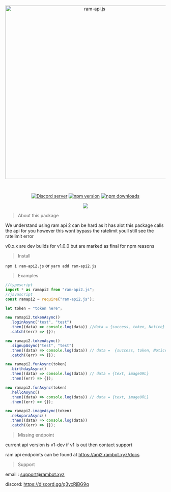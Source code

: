 <div align="center">
  <br />
  <p>
    <a href="https://api2.rambot.xyz"><img src="https://gamearoo.top/ram/ramapi2js.png" width="546" alt="ram-api.js" /></a>
  </p>
  <br />
  <p>
    <a href="https://discord.gg/q3ycRjBG9q"><img src="https://img.shields.io/discord/1068088656377692170?color=5865F2&logo=discord&logoColor=white" alt="Discord server" /></a>
    <a href="https://www.npmjs.com/package/ram-api2.js"><img src="https://img.shields.io/npm/v/ram-api2.js.svg" alt="npm version" /></a>
    <a href="https://www.npmjs.com/package/ram-api2.js"><img src="https://img.shields.io/npm/dt/ram-api2.js.svg?maxAge=3600" alt="npm downloads" /></a>
    
  </p>
  <a href="https://nodei.co/npm/ram-api2.js/"><img src="https://nodei.co/npm/ram-api2.js.png?downloads=true&downloadRank=true&stars=true"></a>
</div>

> About this package

We understand using ram api 2 can be hard as it has alot this package calls the api for you however this wont bypass the ratelimit youll still see the ratelimit error

v0.x.x are dev builds for v1.0.0 but are marked as final for npm reasons

> Install

`npm i ram-api2.js` or `yarn add ram-api2.js`

> Examples

```javascript
//typescript
import * as ramapi2 from "ram-api2.js";
//javascript
const ramapi2 = require("ram-api2.js");

let token = "token here";

new ramapi2.tokenAsync()
  .loginAsync("test", "test")
  .then((data) => console.log(data)) //data = {success, token, Notice}
  .catch((err) => {});

new ramapi2.tokenAsync()
  .signupAsync("test", "test")
  .then((data) => console.log(data)) // data =  {success, token, Notice}
  .catch((err) => {});

new ramapi2.funAsync(token)
  .birthdayAsync()
  .then((data) => console.log(data)) // data = {text, imageURL}
  .then((err) => {});

new ramapi2.funAsync(token)
  .helloAsync()
  .then((data) => console.log(data)) // data = {text, imageURL}
  .then((err) => {});

new ramapi2.imageAsync(token)
  .nekoparaAsync()
  .then((data) => console.log(data))
  .catch((err) => {});
```

> Missing endpoint

current api version is v1-dev if v1 is out then contact support

ram api endpoints can be found at https://api2.rambot.xyz/docs

> Support

email : support@rambot.xyz

discord: https://discord.gg/q3ycRjBG9q
